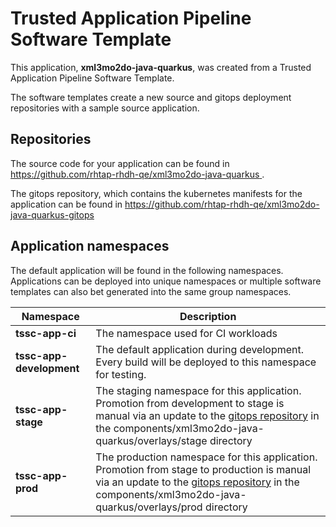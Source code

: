 # Trusted Application Pipeline Software Template

This application, **xml3mo2do-java-quarkus**, was created from a Trusted Application Pipeline Software Template.

The software templates create a new source and gitops deployment repositories with a sample source application. 

## Repositories

The source code for your application can be found in [https://github.com/rhtap-rhdh-qe/xml3mo2do-java-quarkus ](https://github.com/rhtap-rhdh-qe/xml3mo2do-java-quarkus ).
 
The gitops repository, which contains the kubernetes manifests for the application can be found in 
[https://github.com/rhtap-rhdh-qe/xml3mo2do-java-quarkus-gitops ](https://github.com/rhtap-rhdh-qe/xml3mo2do-java-quarkus-gitops ) 

## Application namespaces 

The default application will be found in the following namespaces. Applications can be deployed into unique namespaces or multiple software templates can also bet generated into the same group namespaces.  

|  Namespace   |  Description   |  
| -------- | -------- |
| **tssc-app-ci** | The namespace used for CI workloads |
| **tssc-app-development** | The default application during development. Every build will be deployed to this namespace for testing. |
| **tssc-app-stage** | The staging namespace for this application. Promotion from development to stage is manual via an update to the [gitops repository](https://github.com/rhtap-rhdh-qe/xml3mo2do-java-quarkus-gitops ) in the components/xml3mo2do-java-quarkus/overlays/stage directory |
| **tssc-app-prod** | The production namespace for this application. Promotion from stage to production is manual via an update to the [gitops repository](https://github.com/rhtap-rhdh-qe/xml3mo2do-java-quarkus-gitops ) in the components/xml3mo2do-java-quarkus/overlays/prod directory |